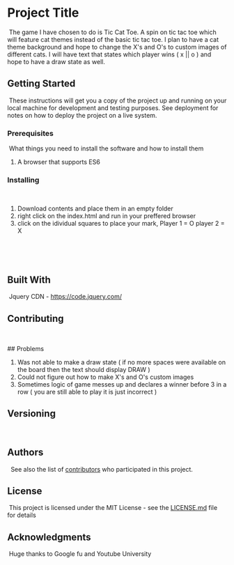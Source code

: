 # Project Title
​
The game I have chosen to do is Tic Cat Toe. A spin on tic tac toe which will feature cat themes instead of the basic tic tac toe. I plan to have a cat theme background and hope to change the X's and O's to custom images of different cats. I will have text that states which player wins ( x || o ) and hope to have a draw state as well. 
​
## Getting Started
​
These instructions will get you a copy of the project up and running on your local machine for development and testing purposes. See deployment for notes on how to deploy the project on a live system.
​
### Prerequisites
​
What things you need to install the software and how to install them
​
1. A browser that supports ES6 
​
### Installing
​
1. Download contents and place them in an empty folder
2. right click on the index.html and run in your preffered browser
3. click on the idividual squares to place your mark, Player 1 = O player 2 = X

​

​
## Built With
​
Jquery CDN - https://code.jquery.com/
​
## Contributing
​

​## Problems


1. Was not able to make a draw state ( if no more spaces were available on the board then the text should display DRAW ) 
2. Could not figure out how to make X's and O's custom images
3. Sometimes logic of game messes up and declares a winner before 3 in a row ( you are still able to play it is just incorrect ) 
## Versioning
​
​
## Authors
​
​
See also the list of [contributors](https://github.com/your/project/contributors) who participated in this project.
​
## License
​
This project is licensed under the MIT License - see the [LICENSE.md](LICENSE.md) file for details
​
## Acknowledgments
​
Huge thanks to Google fu and Youtube University 


